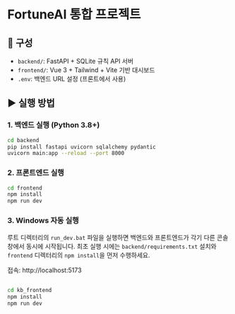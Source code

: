 # FortuneAI 통합 프로젝트

## 📁 구성
- `backend/`: FastAPI + SQLite 규칙 API 서버
- `frontend/`: Vue 3 + Tailwind + Vite 기반 대시보드
- `.env`: 백엔드 URL 설정 (프론트에서 사용)

## ▶ 실행 방법

### 1. 백엔드 실행 (Python 3.8+)
```bash
cd backend
pip install fastapi uvicorn sqlalchemy pydantic
uvicorn main:app --reload --port 8000
```

### 2. 프론트엔드 실행
```bash
cd frontend
npm install
npm run dev
```

### 3. Windows 자동 실행
루트 디렉터리의 `run_dev.bat` 파일을 실행하면 백엔드와 프론트엔드가 각기 다른 콘솔 창에서 동시에 시작됩니다. 최초 실행 시에는 `backend/requirements.txt` 설치와 `frontend` 디렉터리의 `npm install`을 먼저 수행하세요.

접속: http://localhost:5173

##
```bash
cd kb_frontend
npm install
npm run dev
```
